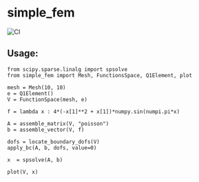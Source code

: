 # simple_fem
![CI](https://github.com/IgorBaratta/simple_fem/workflows/Python%20package/badge.svg)

## Usage:

```python3
from scipy.sparse.linalg import spsolve
from simple_fem import Mesh, FunctionsSpace, Q1Element, plot

mesh = Mesh(10, 10)
e = Q1Element()
V = FunctionSpace(mesh, e)

f = lambda x : 4*(-x[1]**2 + x[1])*numpy.sin(numpi.pi*x)

A = assemble_matrix(V, "poisson")
b = assemble_vector(V, f)

dofs = locate_boundary_dofs(V)
apply_bc(A, b, dofs, value=0)

x  = spsolve(A, b)

plot(V, x)

```
